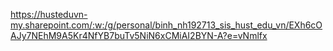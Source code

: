 https://husteduvn-my.sharepoint.com/:w:/g/personal/binh_nh192713_sis_hust_edu_vn/EXh6cOAJy7NEhM9A5Kr4NfYB7buTv5NiN6xCMiAI2BYN-A?e=vNmlfx
